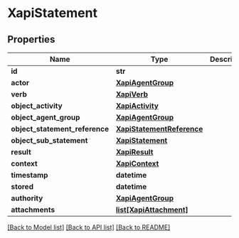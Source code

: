 # XapiStatement

## Properties
Name | Type | Description | Notes
------------ | ------------- | ------------- | -------------
**id** | **str** |  | [optional] 
**actor** | [**XapiAgentGroup**](XapiAgentGroup.md) |  | [optional] 
**verb** | [**XapiVerb**](XapiVerb.md) |  | [optional] 
**object_activity** | [**XapiActivity**](XapiActivity.md) |  | [optional] 
**object_agent_group** | [**XapiAgentGroup**](XapiAgentGroup.md) |  | [optional] 
**object_statement_reference** | [**XapiStatementReference**](XapiStatementReference.md) |  | [optional] 
**object_sub_statement** | [**XapiStatement**](XapiStatement.md) |  | [optional] 
**result** | [**XapiResult**](XapiResult.md) |  | [optional] 
**context** | [**XapiContext**](XapiContext.md) |  | [optional] 
**timestamp** | **datetime** |  | [optional] 
**stored** | **datetime** |  | [optional] 
**authority** | [**XapiAgentGroup**](XapiAgentGroup.md) |  | [optional] 
**attachments** | [**list[XapiAttachment]**](XapiAttachment.md) |  | [optional] 

[[Back to Model list]](../README.md#documentation-for-models) [[Back to API list]](../README.md#documentation-for-api-endpoints) [[Back to README]](../README.md)

